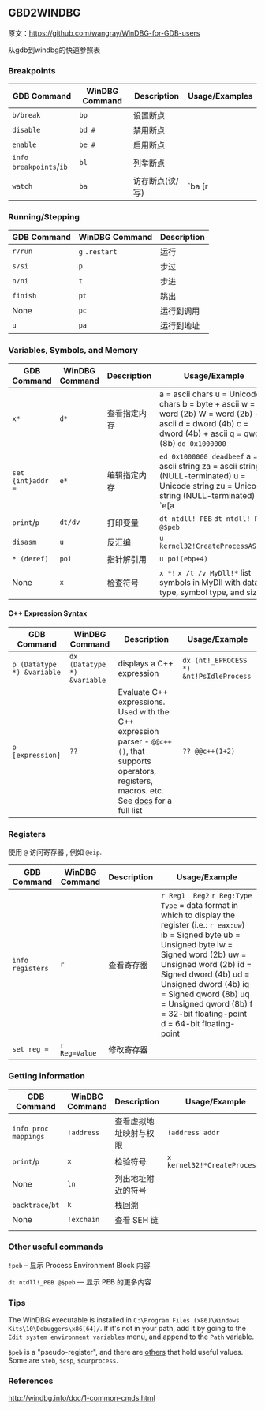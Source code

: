 ## GBD2WINDBG

原文：https://github.com/wangray/WinDBG-for-GDB-users

从gdb到windbg的快速参照表

### Breakpoints

| GDB Command             | WinDBG Command | Description     | Usage/Examples           |
| ----------------------- | -------------- | --------------- | ------------------------ |
| `b/break`               | `bp`           | 设置断点        |                          |
| `disable`               | `bd #`         | 禁用断点        |                          |
| `enable`                | `be #`         | 启用断点        |                          |
| `info breakpoints`/`ib` | `bl`           | 列举断点        |                          |
| `watch`                 | `ba`           | 访存断点(读/写) | `ba [r|w|e] [Size] Addr` |

### Running/Stepping

| GDB Command | WinDBG Command | Description |
| ----------- | -------------- | ----------- |
| `r/run`     | `g` `.restart` | 运行        |
| `s/si`      | `p`            | 步过        |
| `n/ni`      | `t`            | 步进        |
| `finish`    | `pt`           | 跳出        |
| None        | `pc`           | 运行到调用  |
| `u`         | `pa`           | 运行到地址  |

### Variables, Symbols, and Memory

| GDB Command        | WinDBG Command | Description  | Usage/Example                                                |
| ------------------ | -------------- | ------------ | ------------------------------------------------------------ |
| `x*`               | `d*`           | 查看指定内存 | a = ascii chars u = Unicode chars b = byte + ascii w = word (2b) W = word (2b) + ascii d = dword (4b) c = dword (4b) + ascii q = qword (8b)  `dd 0x1000000` |
| `set {int}addr = ` | `e*`           | 编辑指定内存 | `ed 0x1000000 deadbeef`  a = ascii string za = ascii string (NULL-terminated) u = Unicode string zu = Unicode string (NULL-terminated) `e[a|u|za|zu] addr "String"` |
| `print`/`p`        | `dt/dv`        | 打印变量     | `dt ntdll!_PEB` `dt ntdll!_PEB @$peb`                        |
| `disasm`           | `u`            | 反汇编       | `u kernel32!CreateProcessAStub`                              |
| `* (deref)`        | `poi`          | 指针解引用   | `u poi(ebp+4)`                                               |
| None               | `x`            | 检查符号     | `x *!` `x /t /v MyDll!*` list symbols in MyDll with data type, symbol type, and size |

#### C++ Expression Syntax

| GDB Command                | WinDBG Command              | Description                                                  | Usage/Example                           |
| -------------------------- | --------------------------- | ------------------------------------------------------------ | --------------------------------------- |
| `p (Datatype *) &variable` | `dx (Datatype *) &variable` | displays a C++ expression                                    | `dx (nt!_EPROCESS *) &nt!PsIdleProcess` |
| `p [expression]`           | `??`                        | Evaluate C++ expressions. Used with the C++ expression parser - `@@c++()`, that supports operators, registers, macros. etc. See [docs](https://docs.microsoft.com/en-us/windows-hardware/drivers/debugger/c---numbers-and-operators) for a full list | `?? @@c++(1+2)`                         |

### Registers

使用 `@` 访问寄存器 , 例如 `@eip`.

| GDB Command      | WinDBG Command | Description | Usage/Example                                                |
| ---------------- | -------------- | ----------- | ------------------------------------------------------------ |
| `info registers` | `r`            | 查看寄存器  | `r Reg1  Reg2` `r Reg:Type` `Type` = data format in which to display the register (i.e.: `r eax:uw`) ib = Signed byte ub = Unsigned byte iw = Signed word (2b) uw = Unsigned word (2b) id = Signed dword (4b) ud = Unsigned dword (4b) iq = Signed qword (8b) uq = Unsigned qword (8b) f = 32-bit floating-point d = 64-bit floating-point |
| `set reg =`      | `r Reg=Value`  | 修改寄存器  |                                                              |

### Getting information

| GDB Command          | WinDBG Command | Description            | Usage/Example                |
| -------------------- | -------------- | ---------------------- | ---------------------------- |
| `info proc mappings` | `!address`     | 查看虚拟地址映射与权限 | `!address addr`              |
| `print`/`p`          | `x`            | 检验符号               | `x kernel32!*CreateProcess*` |
| None                 | `ln`           | 列出地址附近的符号     |                              |
| `backtrace`/`bt`     | `k`            | 栈回溯                 |                              |
| None                 | `!exchain`     | 查看 SEH 链            |                              |
|                      |                |                        |                              |

### Other useful commands

`!peb` – 显示 Process Environment Block 内容

`dt ntdll!_PEB @$peb` — 显示 PEB 的更多内容

### Tips

The WinDBG executable is installed in `C:\Program Files (x86)\Windows Kits\10\Debuggers\x86[64]/`. If it's not in your path, add it by going to the `Edit system environment variables` menu, and append to the `Path` variable.

`$peb` is a "pseudo-register", and there are [others](https://docs.microsoft.com/en-us/windows-hardware/drivers/debugger/pseudo-register-syntax) that hold useful values. Some are `$teb`, `$csp`, `$curprocess`.

### References

http://windbg.info/doc/1-common-cmds.html